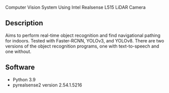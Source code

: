 Computer Vision System Using Intel Realsense L515 LiDAR Camera

## Description
Aims to perform real-time object recognition and find navigational pathing for indoors.
Tested with Faster-RCNN, YOLOv3, and YOLOv8.
There are two versions of the object recognition programs, one with text-to-speech and one without.

## Software
- Python 3.9
- pyrealsense2 version 2.54.1.5216

  
